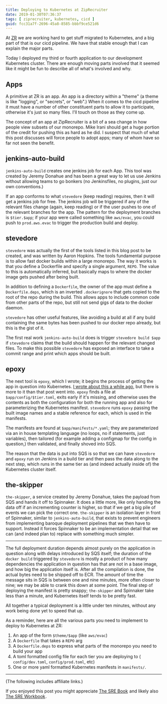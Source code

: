 ```yaml
---
title: Deploying to Kubernetes at ZipRecruiter
date: 2019-01-30T07:36:37
tags: [ ziprecruiter, kubernetes, cicd ]
guid: fcc31a7f-2696-45a8-8585-bbbf9ce521d6
---
```

At [ZR](https://www.ziprecruiter.com/hiring/technology) we are working hard to
get stuff migrated to Kubernetes, and a big part of that is our cicd pipeline.
We have that stable enough that I can explain the major parts.

<!--more-->

Today I deployed my third or fourth application to our development
Kubernetes cluster.  There are enough moving parts involved that it seemed like
it might be fun to describe all of what's involved and why.

## Apps

A primitive at ZR is an app.  An app is a directory within a "theme" (a theme
is like "logging", or "secrets", or "web".)  When it comes to the cicd pipeline
it must have a number of other constituent parts to allow it to participate,
otherwise it's just so many files.  I'll touch on those as they come up.

The concept of an app at ZipRecruiter is a bit of a sea change in how people
view subsets of our monorepo.  Mike Irani should get a huge portion of the
credit for pushing this as hard as he did.  I suspect that much of what this
post discusses will force people to adopt apps; many of whom have so far not
seen the benefit.

## jenkins-auto-build

`jenkins-auto-build` creates one jenkins job for each App.  This tool was created
by Jeremy Donahue and has been a great way to let us use Jenkins without
allowing teams to go bonkers (no Jenkinsfiles, no plugins, just our own
conventions.)

If an app conforms to what `stevedore` (keep reading) requires, then it will get
a jenkins job for free.  The jenkins job will be triggered if any
of the relevant files change (again, keep reading) or if the user pushes to one
of the relevant branches for the app.  The pattern for the deployment branches
is `$tier.$app`; if your app were called something like `aws/evac`, you could
push to `prod.aws.evac` to trigger the production build and deploy.

## stevedore

`stevedore` was actually the first of the tools listed in this blog post to be
created, and was written by Aaron Hopkins.  The tools fundamental purpose is to
allow fast docker builds within a large monorepo.  The way it works is that you
define a Dockerfile and specify a single argument, `REPO`.  The value to this is
automatically inferred, but basically maps to where the docker image gets pushed
after being built.

In addition to defining a `Dockerfile`, the owner of the app must define a
`Dockerfile.deps`, which is an inverted `.dockerignore` that gets copied to the
root of the repo during the build.  This allows apps to include common code from
other parts of the repo, but still not send gigs of data to the docker daemon.

`stevedore` has other useful features, like avoiding a build at all if any build
containing the same bytes has been pushed to our docker repo already, but this
is the gist of it.

The first real work `jenkins-auto-build` does is trigger `stevedore build $app`
if `stevedore` claims that the build should happen for the relevant changed
files.  To make this possible `stevedore` has exposed an interface to take a
commit range and print which apps should be built.

## epoxy

The next tool is `epoxy`, which I wrote; it begins the process of getting the
app in question into Kubernetes.  [I wrote about this a while
ago](/posts/validating-kubernetes-manifests/), but there is more to it than that
post went into.  `epoxy` finds a file at `$app/config/$tier.toml`, exits early
if it's missing, and otherwise uses the contents as both the configuration for
both the running app and also for parameterizing the Kubernetes manifest.
`stevedore` runs `epoxy` passing the built image names and a stable reference
for each, which is used in the manifests.

The manifests are found at `$app/manifests/*.yaml`; they are parameterized via
an in house templating language (no loops, no if statements, just variables),
then tailored (for example adding a configmap for the config in question,) then
validated, and finally shoved into SQS.

The reason that the data is put into SQS is so that we can have `stevedore` and
`epoxy` run on Jenkins in a build tier and then pass the data along to the next
step, which runs in the same tier as (and indeed actually inside of) the
Kubernetes cluster itself.

## the-skipper

`the-skipper`, a service created by Jeremy Donahue, takes the payload from SQS
and hands it off to Spinnaker.  It does a little more, like only handing the
data off if an incrementing counter is higher, so that if we get a big pile of
events we can pick the correct one.  `the-skipper` is an isolation layer in
front of Spinnaker, similar to `jenkins-auto-build`, that exists to prevent
engineers from implementing baroque deployment pipelines that we then have to
support.  Instead it forces Spinnaker to be an implementation detail that we can
(and indeed plan to) replace with something much simpler.

---

The full deployment duration depends almost purely on the application in
question along with delays introduced by SQS itself; the duration of the `docker
build` triggered by `stevedore` is mostly a product of how many dependencies the
application in question has that are not in a base image, and how big the
application itself is.  After all the compilation is done, the actual bytes need
to be shipped off to ECR.  The amount of time the message sits in SQS is between
one and nine minutes, more often closer to nine; we may be able to crank this
down at some point.  The final step of deploying the manifest is pretty snappy;
`the-skipper` and Spinnaker take less than a minute, and Kubernetes itself tends
to be pretty fast.

All together a typical deployment is a little under ten minutes, without any
work being done yet to speed that up.

As a reminder, here are all the various parts you need to implement to deploy to
Kubernetes at ZR:

 1. An app of the form `$theme/$app` (like `aws/evac`)
 2. A `Dockerfile` that takes a `REPO` arg
 3. A `Dockerfile.deps` to express what parts of the monorepo you need to build
    your app
 4. A toml formatted config file for each tier you are deploying to (
    `config/dev.toml`, `config/prod.toml`, etc)
 5. One or more yaml formatted Kubernetes manifests in `manifests/`.

---

(The following includes affiliate links.)

If you enjoyed this post you might appreciate
<a target="_blank" href="https://www.amazon.com/gp/product/149192912X/ref=as_li_tl?ie=UTF8&camp=1789&creative=9325&creativeASIN=149192912X&linkCode=as2&tag=afoolishmanif-20&linkId=5157ec4156e15e73699ef549e1c56bad">The SRE Book</a><img src="//ir-na.amazon-adsystem.com/e/ir?t=afoolishmanif-20&l=am2&o=1&a=149192912X" width="1" height="1" border="0" alt="" style="border:none !important; margin:0px !important;" />
and likely also
<a target="_blank" href="https://www.amazon.com/gp/product/1492029505/ref=as_li_tl?ie=UTF8&camp=1789&creative=9325&creativeASIN=1492029505&linkCode=as2&tag=afoolishmanif-20&linkId=7b8b8777b19721fdfe8413072a3fda03">The SRE Workbook</a><img src="//ir-na.amazon-adsystem.com/e/ir?t=afoolishmanif-20&l=am2&o=1&a=1492029505" width="1" height="1" border="0" alt="" style="border:none !important; margin:0px !important;" />.
